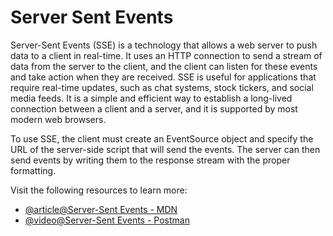 # Server Sent Events

Server-Sent Events (SSE) is a technology that allows a web server to push data to a client in real-time. It uses an HTTP connection to send a stream of data from the server to the client, and the client can listen for these events and take action when they are received. SSE is useful for applications that require real-time updates, such as chat systems, stock tickers, and social media feeds. It is a simple and efficient way to establish a long-lived connection between a client and a server, and it is supported by most modern web browsers.

To use SSE, the client must create an EventSource object and specify the URL of the server-side script that will send the events. The server can then send events by writing them to the response stream with the proper formatting.

Visit the following resources to learn more:

- [@article@Server-Sent Events - MDN](https://developer.mozilla.org/en-US/docs/Web/API/Server-sent_events)
- [@video@Server-Sent Events - Postman](https://www.youtube.com/watch?v=KrE044J8jEQ)
